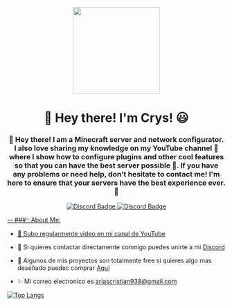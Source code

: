 <div id="header" align="center">
    <img src="https://media1.giphy.com/media/v1.Y2lkPTc5MGI3NjExZTM4NGY3OWFlYjNjYWFjNmNjZmUzMzJjNzg1NzdjMzU0Zjk5YTFiNCZjdD1n/XE90Rm9DzCVfHb7zTe/giphy.gif"
        width="200" />
    <h1 align="center">👋 Hey there! I'm Crys! 😃</h1>
    <h3 align="center">👋 Hey there! I am a Minecraft server and network configurator. I also love sharing my knowledge on my YouTube channel 🎥 where I show how to configure plugins and other cool features so that you can have the best server possible 🚀. If you have any problems or need help, don't hesitate to contact me! I'm here to ensure that your servers have the best experience ever. 💪
    </h3>
</div>

<div id="header" align="center">
    <a href="https://discord.gg/qqTzknbS45" target="_blank">
        <img src="https://img.shields.io/discord/1054259347426922586?logo=Discord&style=for-the-badge" alt="Discord Badge"
    </a>
    <a href="https://www.youtube.com/@Mr-Crys" target="_blank">
        <img src="https://img.shields.io/youtube/channel/subscribers/@Mr-Crys?logo=Youtube&style=social" alt="Discord Badge"
    </a>
</div>

--
###✨About Me:

- 🎃 Subo regularmente video en mi canal de [YouTube](https://www.youtube.com/@Mr-Crys/featured)

- 📱 Si quieres contactar directamente conmigo puedes unirte a mi [Discord](https://discord.gg/qqTzknbS45)

- 🎁 Algunos de mis proyectos son totalmente free si quieres algo mas deseñado puedec comprar [Aquí](https://discord.gg/qqTzknbS45)

- ✨ Mi correo electronico es ariascristian938@gmail.com

[![Top Langs](https://github-readme-stats.vercel.app/api/top-langs/?username=SrCrys&layout=compact)](https://github.com/SrCrys/github-readme-stats)

